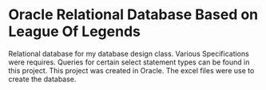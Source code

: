 # Oracle Relational Database Based on League Of Legends
Relational database for my database design class. Various Specifications were requires. Queries for certain select statement types can be found in this project. This project was created in Oracle. The excel files were use to create the database.
